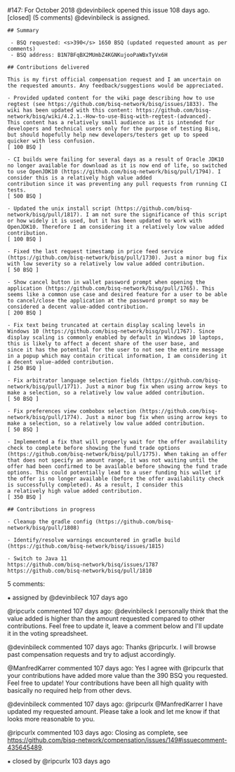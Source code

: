 #147: For October 2018
@devinbileck opened this issue 108 days ago.  [closed] (5 comments)
@devinbileck is assigned. 

    ## Summary
    
     - BSQ requested: <s>390</s> 1650 BSQ (updated requested amount as per comments)
     - BSQ address: B1N7BFqBX2MUmbZ4KGNKujooPaWBxTyVx6H
    
    ## Contributions delivered
    
    This is my first official compensation request and I am uncertain on the requested amounts. Any feedback/suggestions would be appreciated.
    
    - Provided updated content for the wiki page describing how to use regtest (see https://github.com/bisq-network/bisq/issues/1833). The wiki has been updated with this content: https://github.com/bisq-network/bisq/wiki/4.2.1.-How-to-use-Bisq-with-regtest-(advanced). 
    This content has a relatively small audience as it is intended for developers and technical users only for the purpose of testing Bisq, but should hopefully help new developers/testers get up to speed quicker with less confusion.
    [ 100 BSQ ]
    
    - CI builds were failing for several days as a result of Oracle JDK10 no longer available for download as it is now end of life, so switched to use OpenJDK10 (https://github.com/bisq-network/bisq/pull/1794). I consider this is a relatively high value added 
    contribution since it was preventing any pull requests from running CI tests.
    [ 500 BSQ ]
    
    - Updated the unix install script (https://github.com/bisq-network/bisq/pull/1817). I am not sure the significance of this script or how widely it is used, but it has been updated to work with OpenJDK10. Therefore I am considering it a relatively low value added 
    contribution.
    [ 100 BSQ ]
    
    - Fixed the last request timestamp in price feed service (https://github.com/bisq-network/bisq/pull/1730). Just a minor bug fix with low severity so a relatively low value added contribution.
    [ 50 BSQ ]
    
    - Show cancel button in wallet password prompt when opening the application (https://github.com/bisq-network/bisq/pull/1765). This seems like a common use case and desired feature for a user to be able to cancel/close the application at the password prompt so may be 
    considered a decent value-added contribution.
    [ 200 BSQ ]
    
    - Fix text being truncated at certain display scaling levels in Windows 10 (https://github.com/bisq-network/bisq/pull/1767). Since display scaling is commonly enabled by default in Windows 10 laptops, this is likely to affect a decent share of the user base, and 
    since it has the potential for the user to not see the entire message in a popup which may contain critical information, I am considering it a decent value-added contribution.
    [ 250 BSQ ]
    
    - Fix arbitrator language selection fields (https://github.com/bisq-network/bisq/pull/1771). Just a minor bug fix when using arrow keys to make a selection, so a relatively low value added contribution.
    [ 50 BSQ ]
    
    - Fix preferences view combobox selection (https://github.com/bisq-network/bisq/pull/1774). Just a minor bug fix when using arrow keys to make a selection, so a relatively low value added contribution.
    [ 50 BSQ ]
    
    - Implemented a fix that will properly wait for the offer availability check to complete before showing the fund trade options (https://github.com/bisq-network/bisq/pull/1775). When taking an offer that does not specify an amount range, it was not waiting until the 
    offer had been confirmed to be available before showing the fund trade options. This could potentially lead to a user funding his wallet if the offer is no longer available (before the offer availability check is successfully completed). As a result, I consider this 
    a relatively high value added contribution.
    [ 350 BSQ ]
    
    ## Contributions in progress
    
    - Cleanup the gradle config (https://github.com/bisq-network/bisq/pull/1808)
    
    - Identify/resolve warnings encountered in gradle build (https://github.com/bisq-network/bisq/issues/1815)
    
    - Switch to Java 11
    https://github.com/bisq-network/bisq/issues/1787
    https://github.com/bisq-network/bisq/pull/1810


5 comments:

⁕ assigned by @devinbileck 107 days ago

@ripcurlx commented 107 days ago:
    @devinbileck I personally think that the value added is higher than the amount requested compared to other contributions. Feel free to update it, leave a comment below and I'll update it in the voting spreadsheet.


@devinbileck commented 107 days ago:
    Thanks @ripcurlx. I will browse past compensation requests and try to adjust accordingly.


@ManfredKarrer commented 107 days ago:
    Yes I agree with @ripcurlx that your contributions have added more value than the 390 BSQ you requested. Feel free to update! Your contributions have been all high quality with basically no required help from other devs.


@devinbileck commented 107 days ago:
    @ripcurlx @ManfredKarrer I have updated my requested amount. Please take a look and let me know if that looks more reasonable to you.


@ripcurlx commented 103 days ago:
    Closing as complete, see https://github.com/bisq-network/compensation/issues/149#issuecomment-435645489.


⁕ closed by @ripcurlx 103 days ago

